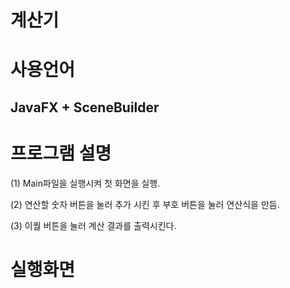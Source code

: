 # 계산기

# 사용언어
## JavaFX + SceneBuilder

# 프로그램 설명
(1) Main파일을 실행시켜 첫 화면을 실행.

(2) 연산할 숫자 버튼을 눌러 추가 시킨 후 부호 버튼을 눌러 연산식을 만듬.

(3) 이퀄 버튼을 눌러 계산 결과를 출력시킨다.

# 실행화면

